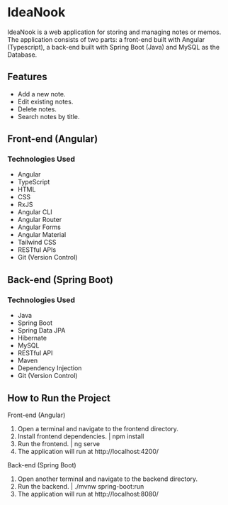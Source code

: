 # IdeaNook
IdeaNook is a web application for storing and managing notes or memos. 
The application consists of two parts: a front-end built with Angular (Typescript), a back-end built with Spring Boot (Java) and MySQL as the Database.

## Features

- Add a new note.
- Edit existing notes.
- Delete notes.
- Search notes by title.

## Front-end (Angular)

### Technologies Used
- Angular
- TypeScript
- HTML
- CSS
- RxJS
- Angular CLI
- Angular Router
- Angular Forms
- Angular Material
- Tailwind CSS
- RESTful APIs
- Git (Version Control)

## Back-end (Spring Boot)

### Technologies Used
- Java
- Spring Boot
- Spring Data JPA
- Hibernate
- MySQL
- RESTful API
- Maven
- Dependency Injection
- Git (Version Control)

## How to Run the Project

Front-end (Angular)
1. Open a terminal and navigate to the frontend directory.
2. Install frontend dependencies.
   | npm install
4. Run the frontend.
   | ng serve
5. The application will run at http://localhost:4200/

Back-end (Spring Boot)
1. Open another terminal and navigate to the backend directory.
2. Run the backend.
   | ./mvnw spring-boot:run
3. The application will run at http://localhost:8080/




